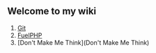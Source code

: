 ## Welcome to my wiki

1. [Git](git)
1. [FuelPHP](fuelphp)
1. [Don't Make Me Think](Don't Make Me Think)
